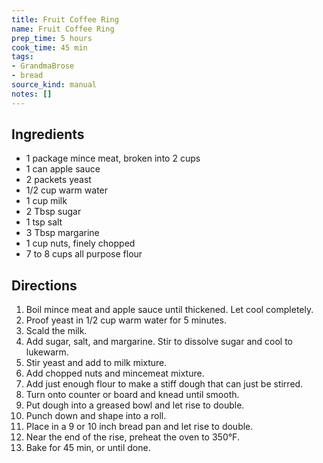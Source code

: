 ```yaml
---
title: Fruit Coffee Ring
name: Fruit Coffee Ring
prep_time: 5 hours
cook_time: 45 min
tags:
- GrandmaBrose
- bread
source_kind: manual
notes: []
---
```


## Ingredients
- 1 package mince meat, broken into 2 cups
- 1 can apple sauce
- 2 packets yeast
- 1/2 cup warm water
- 1 cup milk
- 2 Tbsp sugar
- 1 tsp salt
- 3 Tbsp margarine
- 1 cup nuts, finely chopped
- 7 to 8 cups all purpose flour


## Directions
1. Boil mince meat and apple sauce until thickened. Let cool completely.
2. Proof yeast in 1/2 cup warm water for 5 minutes.
3. Scald the milk.
4. Add sugar, salt, and margarine. Stir to dissolve sugar and cool to lukewarm.
5. Stir yeast and add to milk mixture.
6. Add chopped nuts and mincemeat mixture.
7. Add just enough flour to make a stiff dough that can just be stirred.
8. Turn onto counter or board and knead until smooth.
9. Put dough into a greased bowl and let rise to double.
10. Punch down and shape into a roll.
11. Place in a 9 or 10 inch bread pan and let rise to double.
12. Near the end of the rise, preheat the oven to 350°F.
13. Bake for 45 min, or until done.
